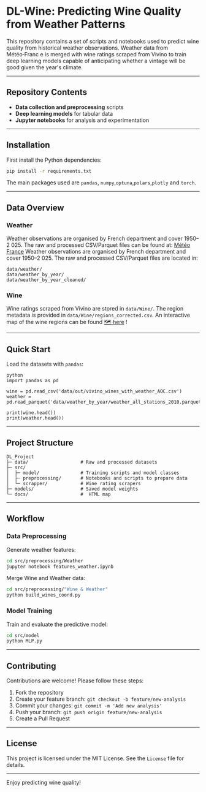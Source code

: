 # DL-Wine: Predicting Wine Quality from Weather Patterns
This repository contains a set of scripts and notebooks used to predict
wine quality from historical weather observations. Weather data from Météo‑Franc
e is merged with wine ratings scraped from Vivino to train deep learning models
capable of anticipating whether a vintage will be good given the year's climate.

 ---

## Repository Contents

- **Data collection and preprocessing** scripts
- **Deep learning models** for tabular data
- **Jupyter notebooks** for analysis and experimentation

 ---

 ## Installation

First install the Python dependencies:

 ```bash
pip install -r requirements.txt
```

 The main packages used are `pandas`, `numpy`,`optuna`,`polars`,`plotly` and `torch`.

---

## Data Overview

### Weather
Weather observations are organised by French department and cover 1950–2
025. The raw and processed CSV/Parquet files can be found at:
[Météo France](https://www.data.gouv.fr/datasets/donnees-climatologiques-de-base-quotidiennes/)
Weather observations are organised by French department and cover 1950–2
025. The raw and processed CSV/Parquet files are located in:

 ```
data/weather/
data/weather_by_year/
data/weather_by_year_cleaned/
```

### Wine
Wine ratings scraped from Vivino are stored in `data/Wine/`. The region
metadata is provided in `data/Wine/regions_corrected.csv`.
An interactive map of the wine regions can be found [🗺️ here](https://lucasponcet.github.io/DL_Project/wine_map.html) !

---

## Quick Start

Load the datasets with `pandas`:

```
python
import pandas as pd

wine = pd.read_csv('data/out/vivino_wines_with_weather_AOC.csv')
weather = pd.read_parquet('data/weather_by_year/weather_all_stations_2010.parquet')

print(wine.head())
print(weather.head())
```

 ---

## Project Structure

```
DL_Project
├─ data/                   # Raw and processed datasets
├─ src/
│  ├─ model/               # Training scripts and model classes
│  ├─ preprocessing/       # Notebooks and scripts to prepare data
│  └─ scrapper/            # Wine rating scrapers
├─ models/                 # Saved model weights
└─ docs/                   #  HTML map
 ```
---

## Workflow

### Data Preprocessing

Generate weather features:

```bash
cd src/preprocessing/Weather
jupyter notebook features_weather.ipynb
```

Merge Wine and Weather data:

```bash
cd src/preprocessing/"Wine & Weather"
python build_wines_coord.py
```

### Model Training

Train and evaluate the predictive model:

```bash
cd src/model
python MLP.py
```

---

## Contributing

Contributions are welcome! Please follow these steps:

1. Fork the repository
2. Create your feature branch: `git checkout -b feature/new-analysis`
3. Commit your changes: `git commit -m 'Add new analysis'`
4. Push your branch: `git push origin feature/new-analysis`
5. Create a Pull Request

---

## License

This project is licensed under the MIT License. See the `License` file for details.

---

Enjoy predicting wine quality!
